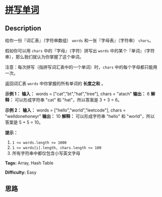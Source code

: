 # [拼写单词][title]

## Description

给你一份『词汇表』（字符串数组） `words` 和一张『字母表』（字符串） `chars`。

假如你可以用 `chars` 中的『字母』（字符）拼写出 `words` 中的某个『单词』（字符串），那么我们就认为你掌握了这个单词。

注意：每次拼写（指拼写词汇表中的一个单词）时，`chars` 中的每个字母都只能用一次。

返回词汇表 `words` 中你掌握的所有单词的 **长度之和** 。



**示例 1：**
            **输入：** words = ["cat","bt","hat","tree"], chars = "atach"    **输出：** 6    **解释：**    可以形成字符串 "cat" 和 "hat"，所以答案是 3 + 3 = 6。    

**示例 2：**
            **输入：** words = ["hello","world","leetcode"], chars = "welldonehoneyr"    **输出：** 10    **解释：**    可以形成字符串 "hello" 和 "world"，所以答案是 5 + 5 = 10。    



**提示：**

  1. `1 <= words.length <= 1000`
  2. `1 <= words[i].length, chars.length <= 100`
  3. 所有字符串中都仅包含小写英文字母


**Tags:** Array, Hash Table

**Difficulty:** Easy

## 思路

[title]: https://leetcode-cn.com/problems/find-words-that-can-be-formed-by-characters
